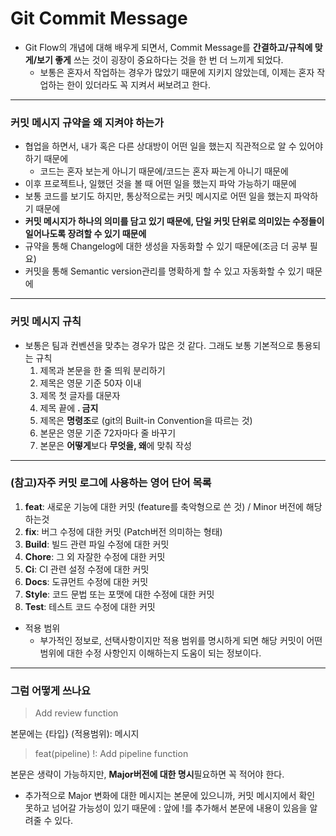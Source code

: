 # Git Commit Message

* Git Flow의 개념에 대해 배우게 되면서, Commit Message를 **간결하고/규칙에 맞게/보기 좋게** 쓰는 것이 굉장이 중요하다는 것을 한 번 더 느끼게 되었다.
  * 보통은 혼자서 작업하는 경우가 많았기 때문에 지키지 않았는데, 이제는 혼자 작업하는 한이 있더라도 꼭 지켜서 써보려고 한다. 

---

### 커밋 메시지 규약을 왜 지켜야 하는가

* 협업을 하면서, 내가 혹은 다른 상대방이 어떤 일을 했는지 직관적으로 알 수 있어야 하기 때문에
  * 코드는 혼자 보는게 아니기 때문에/코드는 혼자 짜는게 아니기 때문에
* 이후 프로젝트나, 일했던 것을 볼 때 어떤 일을 했는지 파악 가능하기 때문에
* 보통 코드를 보기도 하지만, 통상적으로는 커밋 메시지로 어떤 일을 했는지 파악하기 때문에
* **커밋 메시지가 하나의 의미를 담고 있기 때문에, 단일 커밋 단위로 의미있는 수정들이 일어나도록 장려할 수 있기 때문에**
* 규약을 통해 Changelog에 대한 생성을 자동화할 수 있기 때문에(조금 더 공부 필요)
* 커밋을 통해 Semantic version관리를 명확하게 할 수 있고 자동화할 수 있기 때문에

---

### 커밋 메시지 규칙

* 보통은 팀과 컨벤션을 맞추는 경우가 많은 것 같다. 그래도 보통 기본적으로 통용되는 규칙
  1. 제목과 본문을 한 줄 띄워 분리하기
  2. 제목은 영문 기준 50자 이내
  3. 제목 첫 글자를 대문자
  4. 제목 끝에 **. 금지**
  5. 제목은 **명령조**로 (git의 Built-in Convention을 따르는 것)
  6. 본문은 영문 기준 72자마다 줄 바꾸기
  7. 본문은 **어떻게**보다 **무엇을, 왜**에 맞춰 작성

---

### (참고)자주 커밋 로그에 사용하는 영어 단어 목록

1. **feat**: 새로운 기능에 대한 커밋 (feature를 축악형으로 쓴 것) / Minor 버전에 해당하는것
2. **fix**: 버그 수정에 대한 커밋 (Patch버전 의미하는 형태)
3. **Build**: 빌드 관련 파일 수정에 대한 커밋
4. **Chore**: 그 외 자잘한 수정에 대한 커밋
5. **Ci**: CI 관련 설정 수정에 대한 커밋
6. **Docs**: 도큐먼트 수정에 대한 커밋
7. **Style**: 코드 문법 또는 포맷에 대한 수정에 대한 커밋
8. **Test**: 테스트 코드 수정에 대한 커밋

* 적용 범위
  * 부가적인 정보로, 선택사항이지만 적용 범위를 명시하게 되면 해당 커밋이 어떤 범위에 대한 수정 사항인지 이해하는지 도움이 되는 정보이다.

---

### 그럼 어떻게 쓰나요

> Add review function

본문에는 {타입} (적용범위): 메시지

>feat(pipeline) !: Add pipeline function

본문은 생략이 가능하지만, **Major버전에 대한 명시**필요하면 꼭 적어야 한다.

+ 추가적으로 Major 변화에 대한 메시지는 본문에 있으니까, 커밋 메시지에서 확인 못하고 넘어갈 가능성이 있기 때문에 : 앞에 !를 추가해서 본문에 내용이 있음을 알려줄 수 있다.



